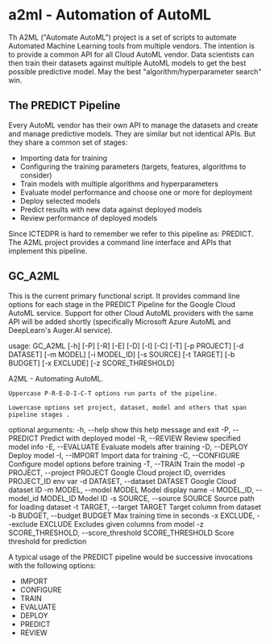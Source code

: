 # a2ml - Automation of AutoML
Th A2ML ("Automate AutoML") project is a set of scripts to automate Automated Machine Learning tools from multiple vendors. The intention is to provide a common API for all Cloud AutoML vendor.  Data scientists can then train their datasets against multiple
AutoML models to get the best possible predictive model.  May the best 
"algorithm/hyperparameter search" win.

## The PREDICT Pipeline
Every AutoML vendor has their own API to manage the datasets and create and
manage predictive models.  They are similar but not identical APIs.  But they share a
common set of stages:
* Importing data for training
* Configuring the training parameters (targets, features, algorithms to consider)
* Train models with multiple algorithms and hyperparameters
* Evaluate model performance and choose one or more for deployment
* Deploy selected models
* Predict results with new data against deployed models
* Review performance of deployed models 

Since ICTEDPR is hard to remember we refer to this pipeline as: PREDICT.  The A2ML
project provides a command line interface and APIs that implement this pipeline. 

## GC_A2ML

This is the current primary functional script.  It provides command line options
for each stage in the PREDICT Pipeline for the Google Cloud AutoML service.  Support for other Cloud AutoML providers with the same API will be added shortly (specifically Microsoft Azure AutoML and DeepLearn's Auger.AI service). 

usage: GC_A2ML [-h] [-P] [-R] [-E] [-D] [-I] [-C] [-T] [-p PROJECT]
               [-d DATASET] [-m MODEL] [-i MODEL_ID] [-s SOURCE] [-t TARGET]
               [-b BUDGET] [-x EXCLUDE] [-z SCORE_THRESHOLD]

A2ML - Automating AutoML. 
    
    Uppercase P-R-E-D-I-C-T options run parts of the pipeline.  
    
    Lowercase options set project, dataset, model and others that span pipeline stages .

optional arguments:
  -h, --help            show this help message and exit
  -P, --PREDICT         Predict with deployed model
  -R, --REVIEW          Review specified model info
  -E, --EVALUATE        Evaluate models after training
  -D, --DEPLOY          Deploy model
  -I, --IMPORT          Import data for training
  -C, --CONFIGURE       Configure model options before training
  -T, --TRAIN           Train the model
  -p PROJECT, --project PROJECT
                        Google Cloud project ID, overrides PROJECT_ID env var
  -d DATASET, --dataset DATASET
                        Google Cloud dataset ID
  -m MODEL, --model MODEL
                        Model display name
  -i MODEL_ID, --model_id MODEL_ID
                        Model ID
  -s SOURCE, --source SOURCE
                        Source path for loading dataset
  -t TARGET, --target TARGET
                        Target column from dataset
  -b BUDGET, --budget BUDGET
                        Max training time in seconds
  -x EXCLUDE, --exclude EXCLUDE
                        Excludes given columns from model
  -z SCORE_THRESHOLD, --score_threshold SCORE_THRESHOLD
                        Score threshold for prediction

A typical usage of the PREDICT pipeline would be successive invocations with the following options:
* IMPORT
* CONFIGURE
* TRAIN
* EVALUATE
* DEPLOY
* PREDICT
* REVIEW